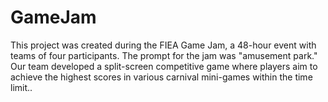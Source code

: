 # GameJam
This project was created during the FIEA Game Jam, a 48-hour event with teams of four participants. The prompt for the jam was "amusement park."
Our team developed a split-screen competitive game where players aim to achieve the highest scores in various carnival mini-games within the time limit.. 
